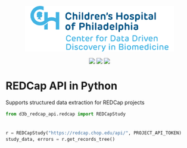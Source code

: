<p align="center">
  <img alt="Logo for The Center for Data Driven Discovery" src="docs/_media/logo.svg" width="400px" />
</p>
<p align="center">
  <a href="https://github.com/d3b-center/d3b-redcap-api-python/blob/master/LICENSE"><img src="https://img.shields.io/github/license/d3b-center/d3b-redcap-api-python.svg?style=for-the-badge"></a>
  <a href="https://circleci.com/gh/d3b-center/d3b-redcap-api-python"><img src="https://img.shields.io/circleci/project/github/d3b-center/d3b-redcap-api-python.svg?style=for-the-badge"></a>
  <a href="https://github.com/psf/black"><img src="https://img.shields.io/badge/code%20style-black ----line--length 80-000000.svg?style=for-the-badge"></a>
</p>

# REDCap API in Python

Supports structured data extraction for REDCap projects

```Python
from d3b_redcap_api.redcap import REDCapStudy


r = REDCapStudy("https://redcap.chop.edu/api/", PROJECT_API_TOKEN)
study_data, errors = r.get_records_tree()
```
